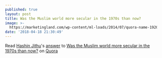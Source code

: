 ```yaml
---
published: true
layout: post
title: Was the Muslim world more secular in the 1970s than now?
image: >-
  https://marketingland.com/wp-content/ml-loads/2014/07/quora-name-1920-800x450.jpg
date: '2018-04-18 21:30:49'
---
```

<span class='quora-content-embed' data-name='Was-the-Muslim-world-more-secular-in-the-1970s-than-now/answer/Hashin-Jithu'>Read <a class='quora-content-link' data-width='660' data-height='560' href='https://www.quora.com/Was-the-Muslim-world-more-secular-in-the-1970s-than-now/answer/Hashin-Jithu' data-type='answer' data-id='80031437' data-key='fc6d6fe6a8fa8e218c6e098544962642' load-full-answer='True' data-embed='2r8xvvK'><a href='https://www.quora.com/Hashin-Jithu'>Hashin Jithu</a>&#039;s <a href='/Was-the-Muslim-world-more-secular-in-the-1970s-than-now#ans80031437'>answer</a> to <a href='/Was-the-Muslim-world-more-secular-in-the-1970s-than-now' ref='canonical'><span class="rendered_qtext">Was the Muslim world more secular in the 1970s than now?</span></a></a> on <a href='https://www.quora.com'>Quora</a><script type="text/javascript" src="https://www.quora.com/widgets/content"></script></span>